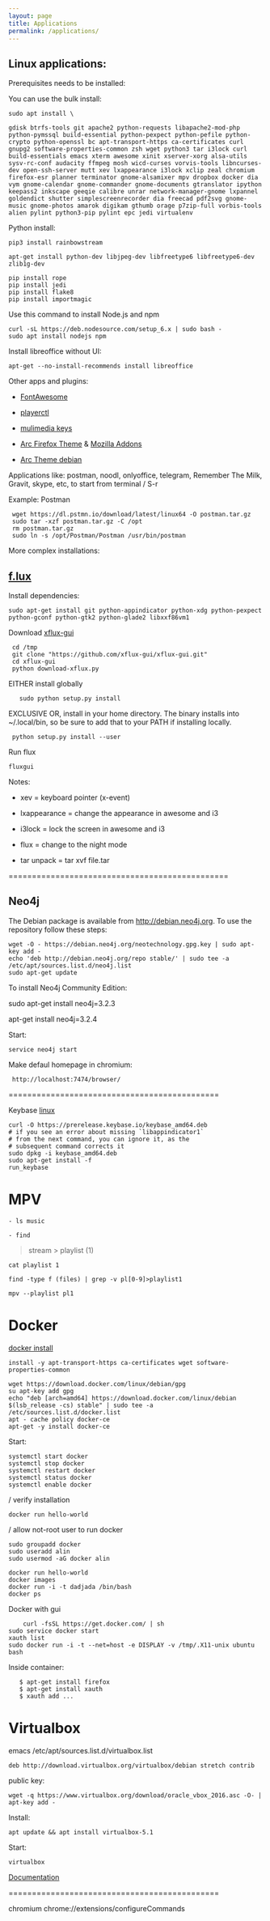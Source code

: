 ```yaml
---
layout: page
title: Applications
permalink: /applications/
---
```


## Linux applications:

Prerequisites needs to be installed:

You can use the bulk install:

	sudo apt install \

	gdisk btrfs-tools git apache2 python-requests libapache2-mod-php python-pymssql build-essential python-pexpect python-pefile python-crypto python-openssl bc apt-transport-https ca-certificates curl gnupg2 software-properties-common zsh wget python3 tar i3lock curl build-essentials emacs xterm awesome xinit xserver-xorg alsa-utils sysv-rc-conf audacity ffmpeg mosh wicd-curses vorvis-tools libncurses-dev open-ssh-server mutt xev lxappearance i3lock xclip zeal chromium firefox-esr planner terminator gnome-alsamixer mpv dropbox docker dia vym gnome-calendar gnome-commander gnome-documents gtranslator ipython keepass2 inkscape geeqie calibre unrar network-manager-gnome lxpannel goldendict shutter simplescreenrecorder dia freecad pdf2svg gnome-music gnome-photos amarok digikam gthumb orage p7zip-full vorbis-tools alien pylint python3-pip pylint epc jedi virtualenv 	

	
Python install:

	pip3 install rainbowstream

	apt-get install python-dev libjpeg-dev libfreetype6 libfreetype6-dev zlib1g-dev
	
	pip install rope
	pip install jedi
	pip install flake8
	pip install importmagic



Use this command to install Node.js and npm

    curl -sL https://deb.nodesource.com/setup_6.x | sudo bash -
    sudo apt install nodejs npm

Install libreoffice without UI:

	apt-get --no-install-recommends install libreoffice

Other apps and plugins:

- [FontAwesome](https://github.com/FortAwesome/Font-Awesome/releases)

- [playerctl](https://github.com/acrisci/playerctl/releases)

- [mulimedia keys](https://faq.i3wm.org/question/3747/enabling-multimedia-keys/?answer=3759#post-id-3759)

- [Arc Firefox Theme](https://github.com/horst3180/arc-firefox-theme) & [Mozilla Addons](https://addons.mozilla.org/en-US/firefox/collections/horst3180/a/)

- [Arc Theme debian](https://software.opensuse.org/download.html?project=home%3AHorst3180&package=arc-theme)


Applications like: postman, noodl, onlyoffice, telegram, Remember The Milk, Gravit, skype, etc, to start from terminal / S-r

Example: Postman

     wget https://dl.pstmn.io/download/latest/linux64 -O postman.tar.gz
     sudo tar -xzf postman.tar.gz -C /opt
     rm postman.tar.gz
     sudo ln -s /opt/Postman/Postman /usr/bin/postman


More complex installations:

## [f.lux](https://justgetflux.com/linux.html)

Install dependencies:

	sudo apt-get install git python-appindicator python-xdg python-pexpect python-gconf python-gtk2 python-glade2 libxxf86vm1

Download [xflux-gui](https://github.com/xflux-gui/xflux-gui)

	 cd /tmp
	 git clone "https://github.com/xflux-gui/xflux-gui.git"
	 cd xflux-gui
	 python download-xflux.py

EITHER install globally

       sudo python setup.py install

EXCLUSIVE OR, install in your home directory. The binary installs
into ~/.local/bin, so be sure to add that to your PATH if installing locally.

     python setup.py install --user

Run flux

    fluxgui


Notes:

* xev = keyboard pointer (x-event)

* lxappearance = change the appearance in awesome and i3

* i3lock = lock the screen in awesome and i3

* flux = change to the night mode

* tar unpack = tar xvf file.tar

===============================================



## Neo4j

The Debian package is available from http://debian.neo4j.org. To use the repository follow these steps:

    wget -O - https://debian.neo4j.org/neotechnology.gpg.key | sudo apt-key add -
    echo 'deb http://debian.neo4j.org/repo stable/' | sudo tee -a /etc/apt/sources.list.d/neo4j.list
    sudo apt-get update

To install Neo4j Community Edition:

   sudo apt-get install neo4j=3.2.3

   apt-get install neo4j=3.2.4

Start:

	service neo4j start

Make defaul homepage in chromium:

     http://localhost:7474/browser/

=============================================

Keybase [linux](https://keybase.io/docs/the_app/install_linux)

	curl -O https://prerelease.keybase.io/keybase_amd64.deb
	# if you see an error about missing `libappindicator1`
	# from the next command, you can ignore it, as the
	# subsequent command corrects it
	sudo dpkg -i keybase_amd64.deb
	sudo apt-get install -f
	run_keybase


# MPV

    - ls music

    - find

> stream > playlist (1)

    cat playlist 1

    find -type f (files) | grep -v pl[0-9]>playlist1

    mpv --playlist pl1



# Docker

[docker install](https://docs.docker.com/engine/installation/linux/docker-ce/debian/#install-using-the-repository)


	install -y apt-transport-https ca-certificates wget software-properties-common

	wget https://download.docker.com/linux/debian/gpg
	su apt-key add gpg
	echo "deb [arch=amd64] https://download.docker.com/linux/debian $(lsb_release -cs) stable" | sudo tee -a /etc/sources.list.d/docker.list
	apt - cache policy docker-ce
	apt-get -y install docker-ce

Start:

	systemctl start docker
	systemctl stop docker
	systemctl restart docker
	systemctl status docker
	systemctl enable docker

/ verify installation

	docker run hello-world

/ allow not-root user to run docker

	sudo groupadd docker
	sudo useradd alin
	sudo usermod -aG docker alin
	
	docker run hello-world
	docker images
	docker run -i -t dadjada /bin/bash
	docker ps

Docker with gui

        curl -fsSL https://get.docker.com/ | sh
	sudo service docker start
	xauth list
	sudo docker run -i -t --net=host -e DISPLAY -v /tmp/.X11-unix ubuntu bash

Inside container:

       $ apt-get install firefox
       $ apt-get install xauth
       $ xauth add ...


# Virtualbox

emacs	/etc/apt/sources.list.d/virtualbox.list

	deb http://download.virtualbox.org/virtualbox/debian stretch contrib

public key:

	wget -q https://www.virtualbox.org/download/oracle_vbox_2016.asc -O- | apt-key add -

Install:

	apt update && apt install virtualbox-5.1

Start:

	virtualbox

[Documentation](https://www.virtualbox.org/wiki/End-user_documentation)

=============================================


chromium
chrome://extensions/configureCommands



